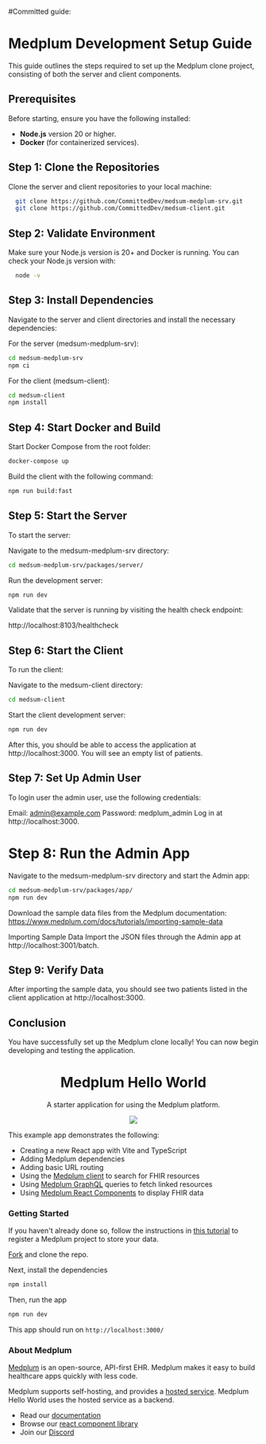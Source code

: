 #Committed guide:


# Medplum Development Setup Guide

This guide outlines the steps required to set up the Medplum clone project, consisting of both the server and client components.

## Prerequisites

Before starting, ensure you have the following installed:

- **Node.js** version 20 or higher.
- **Docker** (for containerized services).

## Step 1: Clone the Repositories

Clone the server and client repositories to your local machine:

```bash
  git clone https://github.com/CommittedDev/medsum-medplum-srv.git
  git clone https://github.com/CommittedDev/medsum-client.git
```

## Step 2: Validate Environment
Make sure your Node.js version is 20+ and Docker is running. You can check your Node.js version with:

```bash
  node -v
```
## Step 3: Install Dependencies
Navigate to the server and client directories and install the necessary dependencies:

For the server (medsum-medplum-srv):

```bash
cd medsum-medplum-srv
npm ci
```

For the client (medsum-client):

```bash
cd medsum-client
npm install
```

## Step 4: Start Docker and Build
Start Docker Compose from the root folder:

```bash
docker-compose up
```

Build the client with the following command:

```bash
npm run build:fast
```

## Step 5: Start the Server
To start the server:

Navigate to the medsum-medplum-srv directory:

```bash
cd medsum-medplum-srv/packages/server/
```

Run the development server:

```bash
npm run dev
```

Validate that the server is running by visiting the health check endpoint:

http://localhost:8103/healthcheck

## Step 6: Start the Client
To run the client:

Navigate to the medsum-client directory:

```bash
cd medsum-client
```

Start the client development server:

```bash
npm run dev
```

After this, you should be able to access the application at http://localhost:3000. You will see an empty list of patients.

## Step 7: Set Up Admin User
To login user the admin user, use the following credentials:

Email: admin@example.com
Password: medplum_admin
Log in at http://localhost:3000.

# Step 8: Run the Admin App
Navigate to the medsum-medplum-srv directory and start the Admin app:

```bash
cd medsum-medplum-srv/packages/app/
npm run dev
```

Download the sample data files from the Medplum documentation:
https://www.medplum.com/docs/tutorials/importing-sample-data

Importing Sample Data
Import the JSON files through the Admin app at http://localhost:3001/batch.

## Step 9: Verify Data
After importing the sample data, you should see two patients listed in the client application at http://localhost:3000.

## Conclusion
You have successfully set up the Medplum clone locally! You can now begin developing and testing the application.




<h1 align="center">Medplum Hello World</h1>
<p align="center">A starter application for using the Medplum platform.</p>
<p align="center">
<a href="https://github.com/medplum/medplum-hello-world/blob/main/LICENSE.txt">
    <img src="https://img.shields.io/badge/license-Apache-blue.svg" />
  </a>
</p>

This example app demonstrates the following:

- Creating a new React app with Vite and TypeScript
- Adding Medplum dependencies
- Adding basic URL routing
- Using the [Medplum client](https://www.medplum.com/docs/sdk/classes/MedplumClient) to search for FHIR resources
- Using [Medplum GraphQL](https://graphiql.medplum.com/) queries to fetch linked resources
- Using [Medplum React Components](https://storybook.medplum.com/?path=/docs/medplum-introduction--docs) to display FHIR data

### Getting Started

If you haven't already done so, follow the instructions in [this tutorial](https://www.medplum.com/docs/tutorials/register) to register a Medplum project to store your data.

[Fork](https://github.com/medplum/medplum-hello-world/fork) and clone the repo.

Next, install the dependencies

```bash
npm install
```

Then, run the app

```bash
npm run dev
```

This app should run on `http://localhost:3000/`

### About Medplum

[Medplum](https://www.medplum.com/) is an open-source, API-first EHR. Medplum makes it easy to build healthcare apps quickly with less code.

Medplum supports self-hosting, and provides a [hosted service](https://app.medplum.com/). Medplum Hello World uses the hosted service as a backend.

- Read our [documentation](https://www.medplum.com/docs)
- Browse our [react component library](https://storybook.medplum.com/)
- Join our [Discord](https://discord.gg/medplum)
